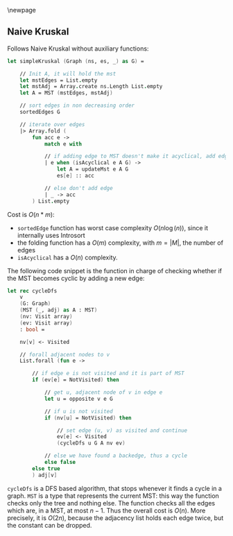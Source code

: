 \newpage

## Naive Kruskal

Follows Naive Kruskal without auxiliary functions:

```fsharp
let simpleKruskal (Graph (ns, es, _) as G) =

    // Init A, it will hold the mst
    let mstEdges = List.empty
    let mstAdj = Array.create ns.Length List.empty
    let A = MST (mstEdges, mstAdj)

    // sort edges in non decreasing order
    sortedEdges G

    // iterate over edges
    |> Array.fold (
        fun acc e ->
            match e with

            // if adding edge to MST doesn't make it acyclical, add edge
            | e when (isAcyclical e A G) -> 
                let A = updateMst e A G
                es[e] :: acc

            // else don't add edge
            | _ -> acc
        ) List.empty
```
Cost is $O( n*m )$: 

 - `sortedEdge` function has worst case complexity $O(n\log(n))$, since it internally uses Introsort
 - the folding function has a $O(m)$ complexity, with $m = |M|$, the number of edges
 - `isAcyclical` has a $O(n)$ complexity.

The following code snippet is the function in charge of checking whether if the MST becomes cyclic by adding a new edge:

```fsharp
let rec cycleDfs 
    v 
    (G: Graph) 
    (MST (_, adj) as A : MST) 
    (nv: Visit array) 
    (ev: Visit array)
    : bool =

    nv[v] <- Visited

    // forall adjacent nodes to v
    List.forall (fun e ->

        // if edge e is not visited and it is part of MST
        if (ev[e] = NotVisited) then

            // get u, adjacent node of v in edge e
            let u = opposite v e G

            // if u is not visited
            if (nv[u] = NotVisited) then

                // set edge (u, v) as visited and continue
                ev[e] <- Visited
                (cycleDfs u G A nv ev)

            // else we have found a backedge, thus a cycle
            else false
        else true
        ) adj[v]
```

`cycleDfs` is a DFS based algorithm, that stops whenever it finds a cycle in a graph.
`MST` is a type that represents the current MST: this way the function checks only the tree and
nothing else. The function checks all the edges which are, in a MST, at most $n - 1$. Thus the overall cost
is $O( n )$. More precisely, it is $O( 2n )$, because the adjacency list holds each edge twice,
but the constant can be dropped.
